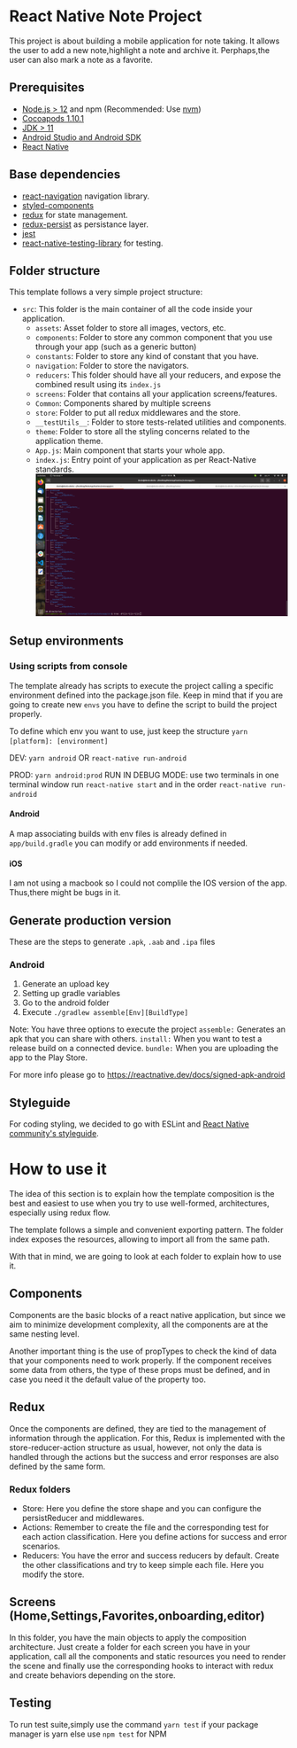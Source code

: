 # React Native Note Project


This project is about building a mobile application for note taking. It allows the user to add a new note,highlight a note  and archive it. Perphaps,the user can also mark a note as a favorite.

## Prerequisites

- [Node.js > 12](https://nodejs.org) and npm (Recommended: Use [nvm](https://github.com/nvm-sh/nvm))
- [Cocoapods 1.10.1](https://cocoapods.org)
- [JDK > 11](https://www.oracle.com/java/technologies/javase-jdk11-downloads.html)
- [Android Studio and Android SDK](https://developer.android.com/studio)
- [React Native](https://reactnative.dev/)

## Base dependencies

- [react-navigation](https://reactnavigation.org/) navigation library.
- [styled-components](https://styled-components.com/docs/basics#react-native)
- [redux](https://redux.js.org/) for state management.
- [redux-persist](https://github.com/rt2zz/redux-persist) as persistance layer.
- [jest](https://facebook.github.io/jest/)
- [react-native-testing-library](https://callstack.github.io/react-native-testing-library/) for testing.


## Folder structure

This template follows a very simple project structure:

- `src`: This folder is the main container of all the code inside your application.
  - `assets`: Asset folder to store all images, vectors, etc.
  - `components`: Folder to store any common component that you use through your app (such as a generic button)
  - `constants`: Folder to store any kind of constant that you have.
  - `navigation`: Folder to store the navigators.
  - `reducers`: This folder should have all your reducers, and expose the combined result using its `index.js`
  - `screens`: Folder that contains all your application screens/features.
  - `Common`: Components shared by multiple screens
  - `store`: Folder to put all redux middlewares and the store.
  - `__testUtils__`: Folder to store tests-related utilities and components.
  - `theme`: Folder to store all the styling concerns related to the application theme.
  - `App.js`: Main component that starts your whole app.
  - `index.js`: Entry point of your application as per React-Native standards.
![Alt text](folder-structure.png?raw=true "Project SRC folder structure")


## Setup environments

### Using scripts from console

The template already has scripts to execute the project calling a specific environment defined into the package.json file. Keep in mind that if you are going to create new `envs` you have to define the script to build the project properly.

To define which env you want to use, just keep the structure `yarn [platform]: [environment]`


DEV: `yarn android` OR `react-native run-android`


PROD: `yarn android:prod`
RUN IN DEBUG MODE: use two terminals  in one terminal window  run `react-native start` and in the order `react-native run-android`


#### Android

A map associating builds with env files is already defined in `app/build.gradle` you can modify or add environments if needed.


#### iOS
I am not using a macbook so I could not complile the IOS version of the app. Thus,there might be bugs in it.

## Generate production version

These are the steps to generate `.apk`, `.aab` and `.ipa` files

### Android

1. Generate an upload key
2. Setting up gradle variables
3. Go to the android folder
4. Execute `./gradlew assemble[Env][BuildType]`

Note: You have three options to execute the project
`assemble:` Generates an apk that you can share with others.
`install:` When you want to test a release build on a connected device.
`bundle:` When you are uploading the app to the Play Store.

For more info please go to https://reactnative.dev/docs/signed-apk-android

## Styleguide

For coding styling, we decided to go with ESLint and [React Native community's styleguide](https://github.com/facebook/react-native/tree/master/packages/eslint-config-react-native-community#readme).

# How to use it

The idea of this section is to explain how the template composition is the best and easiest to use when you try to use well-formed, architectures, especially using redux flow.

The template follows a simple and convenient exporting pattern. The folder index exposes the resources, allowing to import all from the same path.

With that in mind, we are going to look at each folder to explain how to use it.

## Components

Components are the basic blocks of a react native application, but since we​​ aim to minimize development complexity, all the components are at the same nesting level.

Another important thing is the use of propTypes to check the kind of data that your components need to work properly. If the component receives some data from others, the type of these props must be defined, and in case you need it the default value of the property too.


## Redux

Once the components are defined, they are tied to the management of information through the application. For this, Redux is implemented with the store-reducer-action structure as usual, however, not only the data is handled through the actions but the success and error responses are also defined by the same form.


### Redux folders



- Store: Here you define the store shape and you can configure the persistReducer and middlewares.
- Actions: Remember to create the file and the corresponding test for each action classification. Here you define actions for success and error scenarios.
- Reducers: You have the error and success reducers by default. Create the other classifications and try to keep simple each file. Here you modify the store.


## Screens (Home,Settings,Favorites,onboarding,editor)

In this folder, you have the main objects to apply the composition architecture. Just create a folder for each screen you have in your application, call all the components and static resources you need to render the scene and finally use the corresponding hooks to interact with redux and create behaviors depending on the store.

## Testing
To run test suite,simply use the command `yarn test` if your package manager is yarn else use `npm test` for NPM

